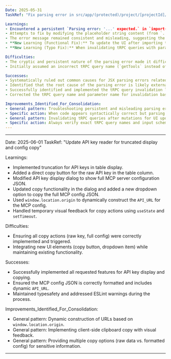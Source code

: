 ```yaml
---
Date: 2025-05-31
TaskRef: "Fix parsing error in src/app/(protected)/project/[projectId]/_components/import-tools-dialog.tsx"

Learnings:
- Encountered a persistent `Parsing error: '...' expected.` in `import-tools-dialog.tsx` related to the `Textarea` component's `placeholder` prop.
- Attempts to fix by modifying the placeholder string content (from `...` to "some prompt content" to "example prompt"), moving the string to a variable, and explicitly listing `react-hook-form`'s `field` properties instead of using the spread operator `{field}` were unsuccessful.
- The error message remained consistent and misleading, suggesting the issue is not a code bug within the file but rather an environmental parsing problem (e.g., ESLint, TypeScript, or Babel/SWC configuration/version incompatibility).
- **New Learning (Functional Fix):** To update the UI after importing tools, it's necessary to invalidate the relevant tRPC query cache. The correct query to invalidate for tools by project ID was found to be `utils.tool.getByProjectId.invalidate()`.
- **New Learning (Typo Fix):** When invalidating tRPC queries with parameters, the property names in the invalidation object must exactly match the input schema of the tRPC procedure (e.g., `project_id` instead of `projectId`).

Difficulties:
- The cryptic and persistent nature of the parsing error made it difficult to diagnose and resolve through direct code modifications. The error message did not accurately reflect the actual syntax issue, leading to multiple failed attempts at fixing the string literal.
- Initially assumed an incorrect tRPC query name (`getTools` instead of `getByProjectId`) and an incorrect parameter name (`projectId` instead of `project_id`), requiring further investigation of the tRPC router definition.

Successes:
- Systematically ruled out common causes for JSX parsing errors related to string literals and prop spreading.
- Identified that the root cause of the parsing error is likely external to the file's content, residing in the project's tooling configuration.
- Successfully identified and implemented the tRPC query invalidation logic to refresh the tool list after import.
- Corrected the tRPC query name and parameter name for invalidation based on the router definition.

Improvements_Identified_For_Consolidation:
- General pattern: Troubleshooting persistent and misleading parsing errors in JSX/TSX.
- Specific action: When code appears syntactically correct but parsing errors persist, investigate ESLint, TypeScript, or Babel/SWC configurations.
- General pattern: Invalidating tRPC queries after mutations for UI updates.
- Specific action: Always verify exact tRPC query names and input schema property names from router definitions when invalidating queries.
---
```


---

Date: 2025-06-01
TaskRef: "Update API key reader for truncated display and config copy"

Learnings:

- Implemented truncation for API keys in table display.
- Added a direct copy button for the raw API key in the table column.
- Modified API key display dialog to show full MCP server configuration JSON.
- Updated copy functionality in the dialog and added a new dropdown option to copy the full MCP config JSON.
- Used `window.location.origin` to dynamically construct the `API_URL` for the MCP config.
- Handled temporary visual feedback for copy actions using `useState` and `setTimeout`.

Difficulties:

- Ensuring all copy actions (raw key, full config) were correctly implemented and triggered.
- Integrating new UI elements (copy button, dropdown item) while maintaining existing functionality.

Successes:

- Successfully implemented all requested features for API key display and copying.
- Ensured the MCP config JSON is correctly formatted and includes dynamic `API_URL`.
- Maintained typesafety and addressed ESLint warnings during the process.

Improvements_Identified_For_Consolidation:

- General pattern: Dynamic construction of URLs based on `window.location.origin`.
- General pattern: Implementing client-side clipboard copy with visual feedback.
- General pattern: Providing multiple copy options (raw data vs. formatted config) for sensitive information.

---
